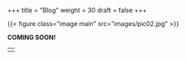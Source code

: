 +++
title = "Blog"
weight = 30
draft = false
+++

{{< figure class="image main" src="images/pic02.jpg" >}}

**COMING SOON!**

<table>
<tr><td class="icons"><a href="/#work"><i class="far fa arrow-alt-circle-left fa-lg"></i></a><i class="icons"><a href="/"><i class="far fa times-circle fa-lg"></i></a><a href="/#contact"><i class="far fa-arrow-alt-circle-right fa-lg"></i></a></td></tr>
</table>
